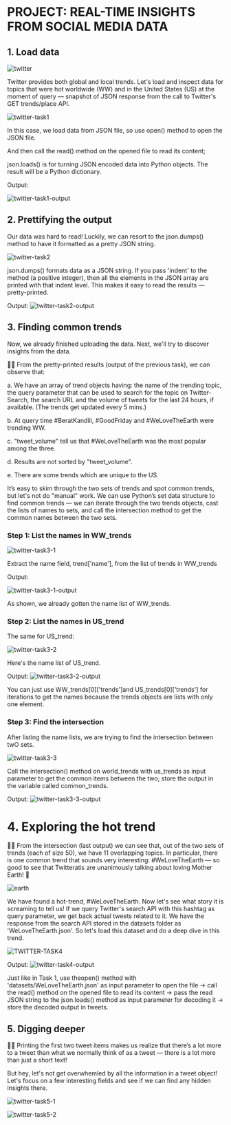# PROJECT: REAL-TIME INSIGHTS FROM SOCIAL MEDIA DATA

## 1. Load data

![twitter](https://github.com/sichensong-99/My-Analysis-Projects/blob/master/Pics/Twitter.png)

Twitter provides both global and local trends. Let's load and inspect data for topics that were hot worldwide (WW) and in the United States (US) at the moment of query — snapshot of JSON response from the call to Twitter's GET trends/place API.

![twitter-task1](https://github.com/sichensong-99/My-Analysis-Projects/blob/master/Pics/twitter-task1.png)

In this case, we load data from JSON file, so use open() method to open the JSON file. 

And then call the read() method on the opened file to read its content;

json.loads() is for turning JSON encoded data into Python objects. The result will be a Python dictionary.


Output:

![twitter-task1-output](https://github.com/sichensong-99/My-Analysis-Projects/blob/master/Pics/twitter-task1-output.png)

## 2. Prettifying the output

Our data was hard to read! Luckily, we can resort to the json.dumps() method to have it formatted as a pretty JSON string.

![twitter-task2](https://github.com/sichensong-99/My-Analysis-Projects/blob/master/Pics/twitter-task2.png)

json.dumps() formats data as a JSON string. If you pass 'indent' to the method (a positive integer), then all the elements in the JSON array are printed with that indent level. This makes it easy to read the results — pretty-printed.

Output:
![twitter-task2-output](https://github.com/sichensong-99/My-Analysis-Projects/blob/master/Pics/twitter-task2-output.png)

## 3. Finding common trends

Now, we already finished uploading the data. Next, we'll try to discover insights from the data.

🕵️‍♀️ From the pretty-printed results (output of the previous task), we can observe that:

a. We have an array of trend objects having: the name of the trending topic, the query parameter that can be used to search for the topic on Twitter-Search, the search URL and the volume of tweets for the last 24 hours, if available. (The trends get updated every 5 mins.)

b. At query time #BeratKandili, #GoodFriday and #WeLoveTheEarth were trending WW.

c. "tweet_volume" tell us that #WeLoveTheEarth was the most popular among the three.

d. Results are not sorted by "tweet_volume".

e. There are some trends which are unique to the US.

It’s easy to skim through the two sets of trends and spot common trends, but let's not do "manual" work. We can use Python’s set data structure to find common trends — we can iterate through the two trends objects, cast the lists of names to sets, and call the intersection method to get the common names between the two sets.

### Step 1: List the names in WW_trends

![twitter-task3-1](https://github.com/sichensong-99/My-Analysis-Projects/blob/master/Pics/twitter-task3-1.png)

Extract the name field, trend['name'], from the list of trends in WW_trends

Output:

![twitter-task3-1-output](https://github.com/sichensong-99/My-Analysis-Projects/blob/master/Pics/twitter-task3-1-output.png)

As shown, we already gotten the name list of WW_trends.

### Step 2: List the names in US_trend

The same for US_trend:

![twitter-task3-2](https://github.com/sichensong-99/My-Analysis-Projects/blob/master/Pics/twitter-task3-2.png)

Here's the name list of US_trend.

Output:
![twitter-task3-2-output](https://github.com/sichensong-99/My-Analysis-Projects/blob/master/Pics/twitter-task3-2-output.png)

You can just use WW_trends[0]['trends']and US_trends[0]['trends'] for iterations to get the names because the trends objects are lists with only one element.

### Step 3: Find the intersection 

After listing the name lists, we are trying to find the intersection between twO sets.

![twitter-task3-3](https://github.com/sichensong-99/My-Analysis-Projects/blob/master/Pics/twitter-task3-3.png)

Call the intersection() method on world_trends with us_trends as input parameter to get the common items between the two; store the output in the variable called common_trends.

Output:
![twitter-task3-3-output](https://github.com/sichensong-99/My-Analysis-Projects/blob/master/Pics/twitter-task3-3-output.png)

# 4. Exploring the hot trend

🕵️‍♀️ From the intersection (last output) we can see that, out of the two sets of trends (each of size 50), we have 11 overlapping topics. In particular, there is one common trend that sounds very interesting: #WeLoveTheEarth — so good to see that Twitteratis are unanimously talking about loving Mother Earth! 💚

![earth](https://github.com/sichensong-99/My-Analysis-Projects/blob/master/Pics/earth.png)

We have found a hot-trend, #WeLoveTheEarth. Now let's see what story it is screaming to tell us!
If we query Twitter's search API with this hashtag as query parameter, we get back actual tweets related to it. We have the response from the search API stored in the datasets folder as 'WeLoveTheEarth.json'. So let's load this dataset and do a deep dive in this trend.

![TWITTER-TASK4](https://github.com/sichensong-99/My-Analysis-Projects/blob/master/Pics/TWITTER-TASK4.png)

Output:
![twitter-task4-output](https://github.com/sichensong-99/My-Analysis-Projects/blob/master/Pics/TWITTER-TASK4-OUTPUT.png)

Just like in Task 1, use theopen() method with 'datasets/WeLoveTheEarth.json' as input parameter to open the file -> call the read() method on the opened file to read its content -> pass the read JSON string to the json.loads() method as input parameter for decoding it -> store the decoded output in tweets.

## 5. Digging deeper

🕵️‍♀️ Printing the first two tweet items makes us realize that there’s a lot more to a tweet than what we normally think of as a tweet — there is a lot more than just a short text!

But hey, let's not get overwhemled by all the information in a tweet object! Let's focus on a few interesting fields and see if we can find any hidden insights there.

![twitter-task5-1](https://github.com/sichensong-99/My-Analysis-Projects/blob/master/Pics/twitter-task5-1.png)

![twitter-task5-2](https://github.com/sichensong-99/My-Analysis-Projects/blob/master/Pics/twitter-task5-2.png)






